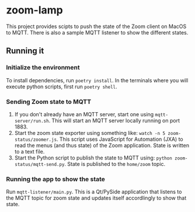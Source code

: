 # zoom-lamp

This project provides scipts to push the state of the Zoom client on MacOS to MQTT.  There is also a sample MQTT listener to show the different states.

## Running it

### Initialize the environment

To install dependencies, run `poetry install`.  In the terminals where you will execute python scripts, first run `poetry shell`.

### Sending Zoom state to MQTT

1. If you don't already have an MQTT server, start one using `mqtt-server/run.sh`.  This will start an MQTT server locally running on port 1883.
2. Start the zoom state exporter using something like: `watch -n 5 zoom-status/zoomer.js`.  This script uses JavaScript for Automation (JXA) to read the menus (and thus state) of the Zoom application.  State is written to a text file.
3. Start the Python script to publish the state to MQTT using:  `python zoom-status/mqtt-send.py`.  State is published to the `home/zoom` topic.

### Running the app to show the state

Run `mqtt-listener/main.py`.  This is a Qt/PySide application that listens to the MQTT topic for zoom state and updates itself accordlingly to show that state.
